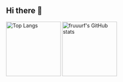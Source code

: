 ## Hi there 👋

<span>
<img alt="Top Langs" src="https://github-readme-stats.vercel.app/api?username=fruuurf&title_color=0089ff&text_color=ffffff&bg_color=202020&border_radius=10&border_color=808080" height="150px">
<img alt="fruuurf's GitHub stats" src="https://github-readme-stats.vercel.app/api/top-langs/?username=fruuurf&layout=compact&title_color=0089ff&text_color=ffffff&bg_color=202020&border_radius=10&border_color=808080" height="150px">
</span>

<!--
**fruuurf/fruuurf** is a ✨ _special_ ✨ repository because its `README.md` (this file) appears on your GitHub profile.

Here are some ideas to get you started:

- 🔭 I’m currently working on ...
- 🌱 I’m currently learning ...
- 👯 I’m looking to collaborate on ...
- 🤔 I’m looking for help with ...
- 💬 Ask me about ...
- 📫 How to reach me: ...
- 😄 Pronouns: ...
- ⚡ Fun fact: ...
-->
